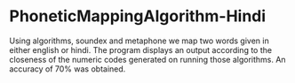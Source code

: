 # PhoneticMappingAlgorithm-Hindi
Using algorithms, soundex and metaphone we map two words given in either english or hindi. The program displays an output according to the closeness of the numeric codes generated on running those algorithms. An accuracy of 70% was obtained.

